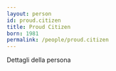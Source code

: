 ```yaml
---
layout: person
id: proud.citizen
title: Proud Citizen
born: 1981
permalink: /people/proud.citizen
---
```


Dettagli della persona 